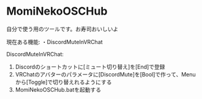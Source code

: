 # MomiNekoOSCHub
自分で使う用のツールです。お寿司おいしいよ

現在ある機能:
・DiscordMuteInVRChat


DiscordMuteInVRChat:
1. Discordのショートカットに[ミュート切り替え]を[End]で登録
2. VRChatのアバターのパラメータに[DiscordMute]を[Bool]で作って、Menuから[Toggle]で切り替えれるようにする
3. MomiNekoOSCHub.batを起動する
